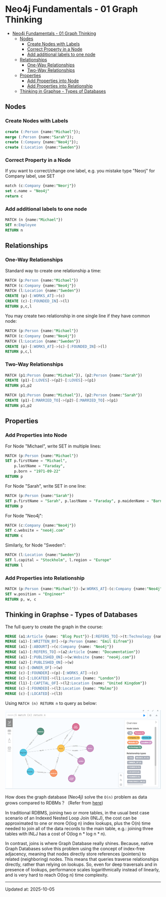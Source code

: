 # Neo4j Fundamentals - 01 Graph Thinking

- [Neo4j Fundamentals - 01 Graph Thinking](#neo4j-fundamentals---01-graph-thinking)
  - [Nodes](#nodes)
    - [Create Nodes with Labels](#create-nodes-with-labels)
    - [Correct Property in a Node](#correct-property-in-a-node)
    - [Add additional labels to one node](#add-additional-labels-to-one-node)
  - [Relationships](#relationships)
    - [One-Way Relationships](#one-way-relationships)
    - [Two-Way Relationships](#two-way-relationships)
  - [Properties](#properties)
    - [Add Properties into Node](#add-properties-into-node)
    - [Add Properties into Relationship](#add-properties-into-relationship)
  - [Thinking in Graphse - Types of Databases](#thinking-in-graphse---types-of-databases)

## Nodes

### Create Nodes with Labels

```SQL
create (:Person {name:"Michael"});
merge (:Person {name:"Sarah"});
create (:Company {name:"Neo4j"});
create (:Location {name:"Sweden"})
```

### Correct Property in a Node

If you want to correct/change one label, e.g. you mistake type "Neorj" for Company label, use SET

```SQL
match (c:Company {name:"Neorj"})
set c.name = "Neo4j"
return c
```

### Add additional labels to one node

```SQL
MATCH (n {name:"Michael"})
SET n:Employee
RETURN n
```

## Relationships

### One-Way Relationships

Standard way to create one relationship a time:

```SQL
MATCH (p:Person {name:"Michael"})
MATCH (c:Company {name:"Neo4j"})
MATCH (l:Location {name:"Sweden"})
CREATE (p)-[:WORKS_AT]->(c)
CREATE (c)-[:FOUNDED_IN]->(l)
RETURN p,c,l
```

You may create two relationship in one single line if they have common node:

```SQL
MATCH (p:Person {name:"Michael"})
MATCH (c:Company {name:"Neo4j"})
MATCH (l:Location {name:"Sweden"})
CREATE (p)-[:WORKS_AT]->(c)-[:FOUNDED_IN]->(l)
RETURN p,c,l
```

### Two-Way Relationships

```SQL
MATCH (p1:Person {name:"Michael"}), (p2:Person {name:"Sarah"})
CREATE (p1)-[:LOVES]->(p2)-[:LOVES]->(p1)
RETURN p1,p2
```

```SQL
MATCH (p1:Person {name:"Michael"}), (p2:Person {name:"Sarah"})
CREATE (p1)-[:MARRIED_TO]->(p2)-[:MARRIED_TO]->(p1)
RETURN p1,p2
```

## Properties

### Add Properties into Node

For Node "Michael", write SET in multiple lines:

```SQL
MATCH (p:Person {name:"Michael"})
SET p.firstName = "Michael",
    p.lastName = "Faraday",
    p.born = "1971-09-22"
RETURN p
```

For Node "Sarah", write SET in one line:

```SQL
MATCH (p:Person {name:"Sarah"})
SET p.firstName = "Sarah", p.lastName = "Faraday", p.maidenName = "Barnard"
RETURN p
```

For Node "Neo4j":

```SQL
MATCH (c:Company {name:"Neo4j"})
SET c.website = "neo4j.com"
RETURN c
```

Similarly, for Node "Sweden":

```SQL
MATCH (l:Location {name:"Sweden"})
SET l.capital = "Stockholm", l.region = "Europe"
RETURN l
```

### Add Properties into Relationship

```SQL
MATCH (p:Person {name:"Michael"})-[w:WORKS_AT]-(c:Company {name:"Neo4j"})
SET w.position = "Engineer"
RETURN p, w, c
```

## Thinking in Graphse - Types of Databases

The full query to create the graph in the course:

```SQL
MERGE (a1:Article {name: "Blog Post"})-[:REFERS_TO]->(t:Technology {name: "Database"})
MERGE (a1)-[:WRITTEN_BY]->(p:Person {name: "Emil Eifrem"})
MERGE (a1)-[:ABOURT]->(c:Company {name: "Neo4j"})
MERGE (a1)-[:REFERS_TO]->(a2:Article {name: "Documentation"})
MERGE (a1)-[:PUBLISHED_ON]->(w:Website {name: "neo4j.com"})
MERGE (a2)-[:PUBLISHED_ON]->(w)
MERGE (c)-[:OWNER_OF]->(w)
MERGE (c)-[:FOUNDER]->(p)-[:WORKS_AT]->(c)
MERGE (c)-[:LOCATED]->(l1:Location {name: "London"})
MERGE (l1)-[:CAPITAL_OF]->(l2:Location {name: "United Kingdom"})
MERGE (c)-[:FOUNDED]->(l3:Location {name: "Malmo"})
MERGE (c)-[:LOCATED]->(l3)
```

Using `MATCH (n) RETURN n` to query as below:

![sample graph](img/sample_graph.png)

How does the graph database (Neo4j) solve the `O(n)` problem as data grows compared to RDBMs？（Refer from [here](https://dba.stackexchange.com/questions/345622/how-does-the-graph-database-neo4j-solve-the-on-problem-as-data-grows-compa))

In traditional RDBMS, joining two or more tables, in the usual best case scenario of an Indexed Nested Loop Join (INLJ), the cost can be approximated to one or more O(log n) index lookups, plus the O(n) time needed to join all of the data records to the main table, e.g.: joining three tables with INLJ has a cost of O(log n * log n * n).

In contrast, joins is where Graph Database really shines. Because, native Graph Databases solve this problem using the concept of index-free adjacency, meaning that nodes directly store references (pointers) to related (neighboring) nodes. This means that queries traverse relationships directly, rather than relying on lookups. So, even for deep traversals and in presence of lookups, performance scales logarithmically instead of linearly, and is very hard to reach O(log n) time complexity.

---
Updated at: 2025-10-05